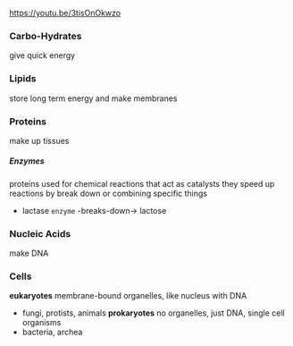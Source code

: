 https://youtu.be/3tisOnOkwzo
### Carbo-Hydrates
give quick energy
### Lipids
store long term energy and make membranes
### Proteins
make up tissues
##### Enzymes
proteins used for chemical reactions that act as catalysts
they speed up reactions by break down or combining specific things
- lactase `enzyme` -breaks-down-> lactose
### Nucleic Acids
make DNA
### Cells
**eukaryotes** membrane-bound organelles, like nucleus with DNA
- fungi, protists, animals
**prokaryotes** no organelles, just DNA, single cell organisms
- bacteria, archea